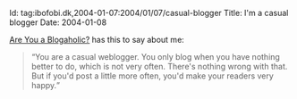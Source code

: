 Id: tag:ibofobi.dk,2004-01-07:2004/01/07/casual-blogger
Title: I'm a casual blogger
Date: 2004-01-08

<a href='http://wannabe.catharsis.org/bin/quiz.cgi?quiz=one'>Are You a
Blogaholic?</a> has this to say about me:

<blockquote><p><q
cite='http://wannabe.catharsis.org/bin/quiz.cgi?quiz=one'>You are a
casual weblogger. You only blog when you have nothing better to do,
which is not very often. There's nothing wrong with that. But if you'd
post a little more often, you'd make your readers very
happy.</q></p></blockquote>